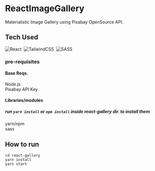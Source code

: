 # ReactImageGallery
Materialistic Image Gallery using Pixabay OpenSource API.


## Tech Used 
![React](https://img.shields.io/badge/react-%2320232a.svg?style=for-the-badge&logo=react&logoColor=%2361DAFB)&nbsp;
![TailwindCSS](https://img.shields.io/badge/tailwindcss-%2338B2AC.svg?style=for-the-badge&logo=tailwind-css&logoColor=white)&nbsp;
![SASS](https://img.shields.io/badge/SASS-hotpink.svg?style=for-the-badge&logo=SASS&logoColor=white)  


### pre-requisites
#### Base Reqs.
  Node.js  
  Pixabay API Key
 
  
#### Libraries/modules
##### run ```yarn install``` or ```npm install``` inside react-gallery dir. to install them  
  yarn/npm  
  sass  
  
    
  
## How to run
    cd react-gallery 
    yarn install
    yarn start  

